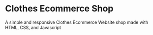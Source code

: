 # Clothes Ecommerce Shop

A simple and responsive Clothes Ecommerce Website shop made with HTML, CSS, and Javascript
